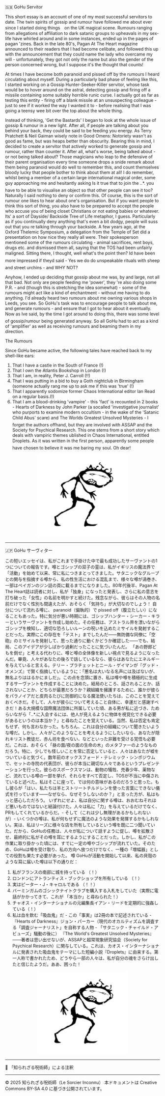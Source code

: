 # 
🇬🇧 GoHu Servitor 

This short essay is an account of one of my most successful servitors to date. The twin spirits of gossip and rumour have followed me about ever since I started doing things　on the UK magical scene. Rumours ranging from allegations of affiliation to dark satanic groups to upheavals in my sex-life have whirled around and in some instances, ended up in the pages of pagan 'zines. Back in the late 80's, Pagan At The Heart magazine announced to their readers that I had become celibate, and followed this up with the announcement that they could name the lady who overcame my will - unfortunately, they got not only the name but also the gender of the person concerned wrong, but I suppose it's the thought that counts!

At times I have become both paranoid and pissed off by the rumours I heard circulating about myself. During a particularly bad phase of feeling like this, I started working on a Gossip Hunter-Seeker-Killer servitor, whose task would be to hover around on the astral, detecting gossip and firing off a missile containing some suitably horrible runic curse. I actually got as far as testing this entity - firing off a blank missile at an unsuspecting colleague - just to see if it worked the way I wanted it to - before realising that I was going a teensy wee bit over the top about the whole thing.

Instead of thinking, 'Get the Bastards' I began to look at the whole issue of gossip & rumour in a new light. After all, if people are talking about you behind your back, they could be said to be feeding you energy. As Terry Pratchett & Neil Gaiman wisely note in Good Omens: Notoriety wasn't as good as fame, but was heaps better than obscurity. Bearing this in mind, I decided to create a servitor that actively worked to generate gossip and rumour, rather than counter it. After all, what's worse, being talked about - or not being talked about? Those magicians who leap to the defensive of their parent organisation every time someone drops a snide remark about them being paranoid would do well to remember this, and count themselves bloody lucky that people bother to think about them at all! I do remember, whilst being a member of a certain large international magical order, some guy approaching me and hesitantly asking Is it true that to join the *.*.*. you have to be able to visualise an object so that other people can see it too? Naturally I said nothing to deny or confirm this. Of course, this is the sort of rumour one likes to hear about one's organisation. But if you want people to think this sort of thing, you also have to be prepared to accept the people who accuse you of being closet Christians or not eating babies or whatever. Its' a sort of Dayside/ Backside Tree of Life metaphor, I guess. Particularly as if you continually deny anything that's even a bit dodgy, people will suss out that you re talking through your backside. A few years ago, at the Oxford Thelemic Symposium, a delegation from the Temple of Set did a presentation on how nice they really all were. Their spokesperson mentioned some of the rumours circulating - animal sacrifices, rent boys, drugs etc. and dismissed them all, saying that the TOS had been unfairly maligned. Sitting there, I thought, well what's the point then? Id have been more impressed if theyd said - Yes we do do unspeakable rituals with sheep and street urchins - and WHY NOT?

Anyhow, I ended up deciding that gossip about me was, by and large, not all that bad. Not only are people feeding me 'power', they 're also doing some P.R. - and (though this is stretching the idea somewhat) - some of the rumours might act like a kind of enchantment - without me having to do anything. I'd already heard two rumours about me owning various shops in Leeds, you see. So GoHu's task was to encourage people to talk about me, and generate rumours - and ensure that I got to hear about it eventually. Now as Ive said, by the time I got around to doing this, there was some level of gossip/rumour being generated anyway. So all GoHu had to act as a kind of 'amplifier' as well as receiving rumours and beaming them in my direction.

The Rumours

Since GoHu became active, the following tales have reached back to my shell-like ears:

1. That I have a castle in the South of France (!)
2. That I own the Atlantis Bookshop in London (!)
3. That I am, in reality, Peter J. Carroll (!!)
4. That I was putting in a bid to buy a Goth nightclub in Birmingham (someone actually rang me up to ask me if this was 'true' (!)
5. That I apparently sodomize former Chaos International editor Ian Read on a regular basis.(!)
6. That I am a blood-drinking 'vampire' - this 'fact' is recounted in 2 books - Hearts of Darkness by John Parker (a socalled 'investigative journalist' who purports to examine modern occultism - in the wake of the 'Satanic Child Abus' scare) and The Worlds Greatest Unsolved Mysteries - I forget the authors offhand, but they are involved with ASSAP and the Society for Psychical Research. This one stems from a short story which deals with vampiric themes ublished in Chaos International, entitled Droplets. As it was written in the first person, apparently some people have chosen to believe it was me baring my soul. Oh dear!

<div align="center">
  <img src="hine_evocation_pic_001.png" width="300">
</div>

---

🇯🇵 GoHu サーヴィター

この短いエッセイは、私がこれまで手掛けた中で最も成功したサーヴァントの1つについての報告です。噂とゴシップの双子の霊は、私がイギリスの魔法界で「活動」を始めて以来、常に私につきまとってきました。サタニックなグループとの関与を指摘する噂から、私の性生活における混乱まで、様々な噂が渦巻き、一部はペイガンのジン誌の頁に載るまでになりました。80年代後半、Pagan At The Heart誌は読者に対し、私が「独身」になったと発表し、さらに私の意志を打ち破った「女性」の名前を明かすと続けた。残念ながら、彼らはその人物の名前だけでなく性別も間違えたが、おそらく「気持ち」が大切なのでしょう！
自分について流れる噂に、 paranoid（偏執的）で pissed off（腹立たしい）になることもあった。特に気分が悪い時期には、ゴシップハンター・シーカー・キラーというサーヴァントを作成し始めた。その任務は、アストラル界を漂いながらゴシップを検知し、適切な恐ろしいルーンの呪いを込めたミサイルを発射することだった。実際にこの存在を「テスト」までしたんだ——無防備な同僚に「空砲」のミサイルを発射して、思った通りに動くかどうか確認した——でも、結局、このアイデアが少しばかり過剰だったことに気づいたんだ。
「あの野郎どもを倒せ」と考える代わりに、噂と噂の全体像を新しい視点で見るようになったんだ。畢竟、人々があなたの後ろで話しているなら、彼らはあなたにエネルギーを与えていると言える。テリー・プラチェットとニール・ゲイマンが『グッド・オメンズ』で賢く指摘しているように：「悪名は大いなる名声には及ばないが、無名よりははるかにましだ」。この点を念頭に置き、私は噂や噂を積極的に生成するサーヴァントを作成することに決めた。結局のところ、話されることか、話されないことか、どちらが最悪だろうか？親組織を擁護するために、誰かが彼らをパラノイアだと皮肉るたびに防御的になる魔法使いたちは、このことを覚えておくべきだ。そして、人々が彼らについて考えること自体に、幸運だと感謝すべきだ！ある大規模な国際魔法団体に所属していた頃、ある男が私に近づき、ためらいながら「*.*.*.に入会するには、他人が見えるように物体を視覚化できる必要があるというのは本当か？」と尋ねたことを覚えている。当然、私は否定も肯定もせず、何も言わなかった。もちろん、これは自分の組織について聞きたいような噂だ。しかし、人々がこのようなことを考えるようにしたいなら、あなたが隠れキリスト教徒だ、赤ん坊を食べない、などといった非難を受ける覚悟も必要だ。これは、おそらく「昼の面/夜の面の生命の木」のメタファーのようなものだろう。特に、少しでも怪しいことを常に否定していると、人々はあなたが嘘をついていると気づく。数年前のオックスフォード・テレミック・シンポジウムで、セットの寺院の代表団が、彼らが本当に親切な人々であるというプレゼンテーションを行った。彼らのスポークスマンは、動物の犠牲、売春少年、薬物など、流れている噂の一部を挙げ、それらをすべて否定し、TOSが不当に中傷されていると述べた。私はそこに座って、では何の意味があるのだろうと思った。もし彼らが「はい、私たちは羊とストリートチルドレンを使った言葉にできない儀式を行っています——なぜなら、なぜそうしないのか？」と言った方が、私はもっと感心しただろう。
いずれにせよ、私は自分に関する噂は、おおむねそれほど悪いものではないと結論付けた。人々は私に「力」を与えているだけでなく、PRもしてくれているからだ。- そして（これは少し無理があるかもしれないが）- いくつかの噂は、私が何もせずに魔法のような効果を発揮するかもしれない。実は、私はリーズに様々な店を所有しているという噂を既に二つ聞いていた。だから、GoHuの任務は、人々が私について話すように促し、噂を拡散させ、最終的に私がその噂を耳にするようにすることだった。しかし、私がこの作業に取り掛かった頃には、すでに一定の噂やゴシップが流れていた。そのため、GoHuは噂を受け取り、私の方向へ放つだけでなく、一種の「増幅器」としての役割も果たす必要があった。
噂
GoHuが活動を開始して以来、私の貝殻のような耳に届いた噂は以下の通りだ：
1. 私がフランスの南部に城を持っている （！）
2. ロンドンにアトランティス・ブックショップを所有している （！）
3. 実はピーター・J・キャロルである （！！）
4. バーミンガムのゴシックナイトクラブを購入する入札をしていた（実際に電話がかかってきて、これが
「本当か」と尋ねられた！）
5. チャオス・インターナショナルの元編集長イアン・リードを定期的に強姦している（！）
6. 私は血を飲む「吸血鬼」だ - この「事実」は2冊の本で記述されている - 『Hearts of Darkness』ジョン・パーカー（現代のオカルティズムを調査する「調査ジャーナリスト」を自称する人物 - 「サタニック・チャイルド・アビューズ」騒動の後に） 『The World's Greatest Unsolved Mysteries』——著者は思い出せないが、ASSAPと超常現象研究協会（Society for Psychical Research）に関与している。これは、カオス・インターナショナルに発表された吸血鬼をテーマにした短編小説『Droplets』に由来する。第一人称で書かれたため、どうやら一部の人々は、私が自分の魂をさらけ出したと信じたようだ。ああ、困った！

<div align="center">
  <img src="hine_evocation_pic_001.png" width="300">
</div>

---

🐌 「知られざる呪術師」による注釈




---

© 2025 知られざる呪術師（Le Sorcier Inconnu）
本ドキュメントは Creative Commons BY-SA 4.0 に基づき公開されています。
